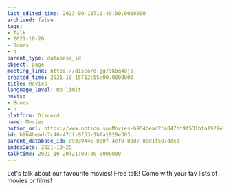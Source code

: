 ```yaml
---
last_edited_time: 2023-09-18T10:49:00.0000000
archived: false
tags:
- Talk
- 2021-10-20
- Bones
- π
parent_type: database_id
object: page
meeting_link: https://discord.gg/9Kbq4djs
created_time: 2021-10-15T12:55:00.0000000
title: Movies
language_level: No limit
hosts:
- Bones
- π
platform: Discord
name: Movies
notion_url: https://www.notion.so/Movies-b964bead7c4047df9f531bfa1929e303
id: b964bead-7c40-47df-9f53-1bfa1929e303
parent_database_id: e9339446-880f-4ef0-8ad7-8ad1f507dded
indexDate: 2021-10-20
talktime: 2021-10-20T21:00:00.0000000
---
```


Let's talk about our favourite movies!
Free talk! Come with your fav lists of movies or films!


